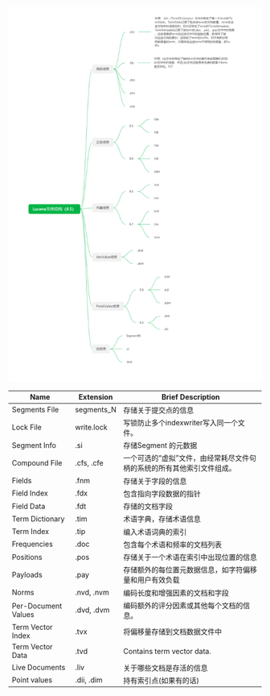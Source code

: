 ![Lucene文件结构（8.5）](https://raw.githubusercontent.com/ppb2/note/main/imgs/Lucene%E6%96%87%E4%BB%B6%E7%BB%93%E6%9E%84%EF%BC%888.5%EF%BC%89.png)

| Name                | Extension  | Brief Description                                            |
| ------------------- | ---------- | ------------------------------------------------------------ |
| Segments File       | segments_N | 存储关于提交点的信息                                         |
| Lock File           | write.lock | 写锁防止多个indexwriter写入同一个文件。                      |
| Segment Info        | .si        | 存储Segment 的元数据                                         |
| Compound File       | .cfs, .cfe | 一个可选的“虚拟”文件，由经常耗尽文件句柄的系统的所有其他索引文件组成。 |
| Fields              | .fnm       | 存储关于字段的信息                                           |
| Field Index         | .fdx       | 包含指向字段数据的指针                                       |
| Field Data          | .fdt       | 存储的文档字段                                               |
| Term Dictionary     | .tim       | 术语字典，存储术语信息                                       |
| Term Index          | .tip       | 编入术语词典的索引                                           |
| Frequencies         | .doc       | 包含每个术语和频率的文档列表                                 |
| Positions           | .pos       | 存储关于一个术语在索引中出现位置的信息                       |
| Payloads            | .pay       | 存储额外的每位置元数据信息，如字符偏移量和用户有效负载       |
| Norms               | .nvd, .nvm | 编码长度和增强因素的文档和字段                               |
| Per-Document Values | .dvd, .dvm | 编码额外的评分因素或其他每个文档的信息。                     |
| Term Vector Index   | .tvx       | 将偏移量存储到文档数据文件中                                 |
| Term Vector Data    | .tvd       | Contains term vector data.                                   |
| Live Documents      | .liv       | 关于哪些文档是存活的信息                                     |
| Point values        | .dii, .dim | 持有索引点(如果有的话)                                       |